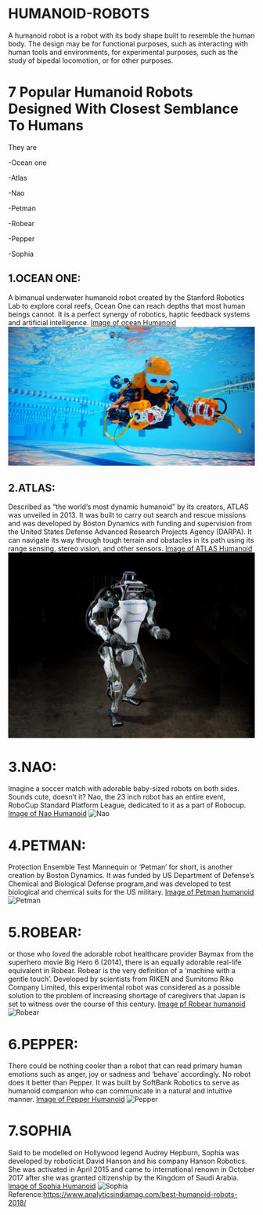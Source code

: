 # HUMANOID-ROBOTS
A humanoid robot is a robot with its body shape built to resemble the human body. The design may be for functional purposes, such as interacting with human tools and environments, for experimental purposes, such as the study of bipedal locomotion, or for other purposes.
# 7 Popular Humanoid Robots Designed With Closest Semblance To Humans
They are

-Ocean one

-Atlas

-Nao

-Petman

-Robear

-Pepper

-Sophia
## 1.OCEAN ONE:
A bimanual underwater humanoid robot created by the Stanford Robotics Lab to explore coral reefs, Ocean One can reach depths that most human beings cannot. It is a perfect synergy of robotics, haptic feedback systems and artificial intelligence. 
[Image of ocean Humanoid](https://images.app.goo.gl/4Ziz4QEr5kSEDfvg9)
![Ocean Humanoid](oceanone.jpg)
## 2.ATLAS:
Described as “the world’s most dynamic humanoid” by its creators, ATLAS was unveiled in 2013. It was built to carry out search and rescue missions and was developed by Boston Dynamics with funding and supervision from the United States Defense Advanced Research Projects Agency (DARPA). It can navigate its way through tough terrain and obstacles in its path using its range sensing, stereo vision, and other sensors.
[Image of ATLAS Humanoid](https://images.app.goo.gl/2NXbntdyjedcyLsh9)
![ATLAS](Atlas-FINAL.jpg)
# 3.NAO:
Imagine a soccer match with adorable baby-sized robots on both sides. Sounds cute, doesn’t it? Nao, the 23 inch robot has an entire event, RoboCup Standard Platform League, dedicated to it as a part of Robocup.
[Image of Nao Humanoid](https://images.app.goo.gl/7iPBgSRNXetQXDah9)
![Nao](https://5.imimg.com/data5/WG/IG/GLADMIN-53720561/nao-humanoid-robot-500x500.png)
# 4.PETMAN:
Protection Ensemble Test Mannequin or ‘Petman’ for short, is another creation by Boston Dynamics. It was funded by US Department of Defense’s Chemical and Biological Defense program,and was developed to test biological  and chemical suits for the US military.
[Image of Petman humanoid](https://images.app.goo.gl/D3ood7xkSHF9uoBT9)
![Petman](https://cdn0.tnwcdn.com/wp-content/blogs.dir/1/files/2011/10/Screen-shot-2011-10-31-at-11.43.39-AM.png)
# 5.ROBEAR:
or those who loved the adorable robot healthcare provider Baymax from the superhero movie Big Hero 6 (2014), there is an equally adorable real-life equivalent in Robear. Robear is the very definition of a ‘machine with a gentle touch’. Developed by scientists from RIKEN and Sumitomo Riko Company Limited, this experimental robot was considered as a possible solution to the problem of increasing shortage of caregivers that Japan is set to witness over the course of this century.
[Image pf Robear humanoid](https://images.app.goo.gl/A9481tjSJ1RQ4wVA6)
![Robear](https://cdn.vox-cdn.com/thumbor/M-svb9eJqgDNe9JHNqSmILiy6uo=/0x0:2039x1359/1280x854/cdn.vox-cdn.com/uploads/chorus_image/image/46224768/DSCF1375.0.0.jpg)
# 6.PEPPER:
There could be nothing cooler than a robot that can read primary human emotions  such as anger, joy or sadness and ‘behave’ accordingly. No robot does it better than Pepper. It was  built by SoftBank Robotics to serve as humanoid companion who can communicate in a natural and intuitive manner.
[Image of Pepper Humanoid](https://images.app.goo.gl/Sov1Rh8V34XpXkGR7)
![Pepper](http://fast.co.ir/en1_files/full-pepper.png)
# 7.SOPHIA
Said to be modelled on Hollywood legend Audrey Hepburn, Sophia was developed by roboticist David Hanson and his company Hanson Robotics. She was activated in April 2015 and came to international renown in October 2017 after she was granted citizenship by the Kingdom of Saudi Arabia.
[Image of Sophia Humanoid](https://images.app.goo.gl/Zh94DUVoiKvLLKQE7)
![Sophia](https://starsinformer.com/wp-content/uploads/2018/02/Sophia-Robot.jpg)
Reference:https://www.analyticsindiamag.com/best-humanoid-robots-2018/
